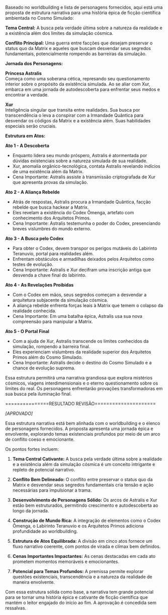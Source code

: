 Baseado no worldbuilding e lista de personagens fornecidos, aqui está uma proposta de estrutura narrativa para uma história épica de ficção científica ambientada no Cosmo Simulado:

**Tema Central:** A busca pela verdade última sobre a natureza da realidade e a existência além dos limites da simulação cósmica.  

**Conflito Principal:** Uma guerra entre facções que desejam preservar o status quo da Matrix e aqueles que buscam desvendar seus segredos fundamentais, potencialmente rompendo as barreiras da simulação.   

**Jornada dos Personagens:**

**Princesa Astralis**  
Começa como uma soberana cética, represando seu questionamento interior sobre o propósito da existência simulada. Ao se aliar com Xur, embarca em uma jornada de autodescoberta para enfrentar seus medos e encontrar a verdade.

**Xur**  
Inteligência singular que transita entre realidades. Sua busca por transcendência o leva a conspirar com a Irmandade Quântica para desvendar os códigos da Matrix e a existência além. Suas habilidades especiais serão cruciais. 

**Estrutura em Atos:**

**Ato 1 - A Descoberta**
- Enquanto lidera seu mundo próspero, Astralis é atormentada por dúvidas existenciais sobre a natureza simulada de sua realidade.
- Xur, anomalia orgânico-tecnológica, contata Astralis revelando indícios de uma existência além da Matrix.  
- Cena Importante: Astralis assiste à transmissão criptografada de Xur que apresenta provas da simulação.

**Ato 2 - A Aliança Rebelde**  
- Atrás de respostas, Astralis procura a Irmandade Quântica, facção rebelde que busca hackear a Matrix.
- Eles revelam a existência do Codex Ômenga, artefato com conhecimento dos Arquitetos Primos.
- Cena Importante: Astralis testemunha o poder do Codex, presenciando breves vislumbres do mundo externo.

**Ato 3 - A Busca pelo Codex**
- Para obter o Codex, devem transpor os perigos mutáveis do Labirinto Teranuvio, portal para realidades além.  
- Enfrentam obstáculos e armadilhas deixados pelos Arquitetos como testes de evolução.
- Cena Importante: Astralis e Xur decifram uma inscrição antiga que desvenda a chave final do labirinto.

**Ato 4 - As Revelações Proibidas**   
- Com o Codex em mãos, seus segredos começam a desvendar a arquitetura subjacente da simulação cósmica.
- A aliança rebelde enfrenta forças leais à Matrix que temem o colapso da realidade conhecida.
- Cena Importante: Em uma batalha épica, Astralis usa sua nova compreensão para manipular a Matrix.    

**Ato 5 - O Portal Final**
- Com a ajuda de Xur, Astralis transcende os limites conhecidos da simulação, rompendo a barreira final.
- Eles experienciam vislumbres da realidade superior dos Arquitetos Primos além do Cosmo Simulado.
- Cena Importante: Astralis decide o destino do Cosmo Simulado e a chance de evolução suprema.

Essa estrutura permitirá uma narrativa grandiosa que explora mistérios cósmicos, viagens interdimensionais e o eterno questionamento sobre os limites do real. Os personagens enfrentarão provações transformadoras em sua busca pela iluminação final.

===============RESULTADO REVISÃO=====================

*[APROVADO]*

Essa estrutura narrativa está bem alinhada com o worldbuilding e o elenco de personagens fornecidos. A proposta apresenta uma jornada épica e envolvente, explorando temas existenciais profundos por meio de um arco de conflito coeso e emocionante.

Os pontos fortes incluem:

1. **Tema Central Cativante:** A busca pela verdade última sobre a realidade e a existência além da simulação cósmica é um conceito intrigante e repleto de potencial narrativo.

2. **Conflito Bem Delineado:** O conflito entre preservar o status quo da Matrix e desvendar seus segredos fundamentais cria tensão e ação necessárias para impulsionar a trama.

3. **Desenvolvimento de Personagens Sólido:** Os arcos de Astralis e Xur estão bem estruturados, permitindo crescimento e autodescoberta ao longo da jornada.

4. **Construção de Mundo Rica:** A integração de elementos como o Codex Ômenga, o Labirinto Teranuvio e os Arquitetos Primos adiciona profundidade ao worldbuilding.

5. **Estrutura de Atos Equilibrada:** A divisão em cinco atos fornece um fluxo narrativo coerente, com pontos de virada e clímax bem definidos.

6. **Cenas Importantes Impactantes:** As cenas destacadas em cada ato prometem momentos memoráveis e emocionantes.

7. **Potencial para Temas Profundos:** A premissa permite explorar questões existenciais, transcendência e a natureza da realidade de maneira envolvente.

Com essa estrutura sólida como base, a narrativa tem grande potencial para se tornar uma história épica e cativante de ficção científica que mantém o leitor engajado do início ao fim. A aprovação é concedida sem ressalvas.